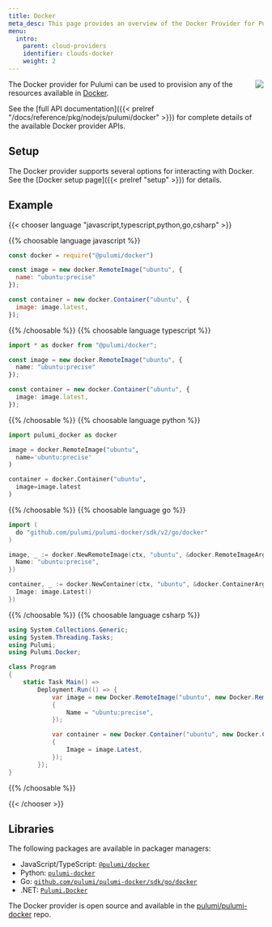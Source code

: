 ```yaml
---
title: Docker
meta_desc: This page provides an overview of the Docker Provider for Pulumi.
menu:
  intro:
    parent: cloud-providers
    identifier: clouds-docker
    weight: 2
---
```


<img src="/logos/tech/docker.png" align="right" class="h-16 px-8 pb-4">

The Docker provider for Pulumi can be used to provision any of the resources available in [Docker](https://www.docker.com/).

See the [full API documentation]({{< prelref "/docs/reference/pkg/nodejs/pulumi/docker" >}}) for complete details of the available Docker provider APIs.

## Setup

The Docker provider supports several options for interacting with Docker.  See the [Docker setup page]({{< prelref "setup" >}}) for details.

## Example

{{< chooser language "javascript,typescript,python,go,csharp" >}}

{{% choosable language javascript %}}

```javascript
const docker = require("@pulumi/docker")

const image = new docker.RemoteImage("ubuntu", {
  name: "ubuntu:precise"
});

const container = new docker.Container("ubuntu", {
  image: image.latest,
});
```

{{% /choosable %}}
{{% choosable language typescript %}}

```typescript
import * as docker from "@pulumi/docker";

const image = new docker.RemoteImage("ubuntu", {
  name: "ubuntu:precise"
});

const container = new docker.Container("ubuntu", {
  image: image.latest,
});
```

{{% /choosable %}}
{{% choosable language python %}}

```python
import pulumi_docker as docker

image = docker.RemoteImage("ubuntu",
  name='ubuntu:precise'
)

container = docker.Container("ubuntu",
  image=image.latest
)
```

{{% /choosable %}}
{{% choosable language go %}}

```go
import (
  do "github.com/pulumi/pulumi-docker/sdk/v2/go/docker"
)

image, _ := docker.NewRemoteImage(ctx, "ubuntu", &docker.RemoteImageArgs{
  Name: "ubuntu:precise",
})

container, _ := docker.NewContainer(ctx, "ubuntu", &docker.ContainerArgs{
  Image: image.Latest()
})
```

{{% /choosable %}}
{{% choosable language csharp %}}

```csharp
using System.Collections.Generic;
using System.Threading.Tasks;
using Pulumi;
using Pulumi.Docker;

class Program
{
    static Task Main() =>
        Deployment.Run(() => {
            var image = new Docker.RemoteImage("ubuntu", new Docker.RemoteImageArgs
            {
                Name = "ubuntu:precise",
            });

            var container = new Docker.Container("ubuntu", new Docker.ContainerArgs
            {
                Image = image.Latest,
            });
        });
}
```

{{% /choosable %}}

{{< /chooser >}}

## Libraries

The following packages are available in packager managers:

* JavaScript/TypeScript: [`@pulumi/docker`](https://www.npmjs.com/package/@pulumi/docker)
* Python: [`pulumi-docker`](https://pypi.org/project/pulumi-docker/)
* Go: [`github.com/pulumi/pulumi-docker/sdk/go/docker`](https://github.com/pulumi/pulumi-docker)
* .NET: [`Pulumi.Docker`](https://www.nuget.org/packages/Pulumi.Docker)

The Docker provider is open source and available in the [pulumi/pulumi-docker](https://github.com/pulumi/pulumi-docker) repo.
